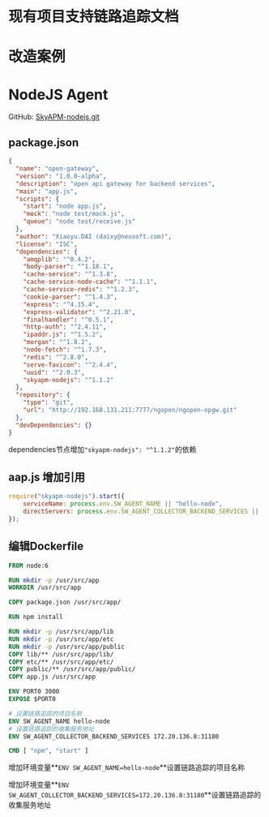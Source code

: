 # 现有项目支持链路追踪文档

# 改造案例

# NodeJS Agent

GitHub: [SkyAPM-nodejs.git](https://github.com/SkyAPM/SkyAPM-nodejs)

## package.json 
```json
{
  "name": "open-gateway",
  "version": "1.0.0-alpha",
  "description": "open api gateway for backend services",
  "main": "app.js",
  "scripts": {
    "start": "node app.js",
    "mock": "node test/mock.js",
    "queue": "node test/receive.js"
  },
  "author": "Xiaoyu.DAI (daixy@neusoft.com)",
  "license": "ISC",
  "dependencies": {
    "amqplib": "^0.4.2",
    "body-parser": "^1.18.1",
    "cache-service": "^1.3.8",
    "cache-service-node-cache": "^1.1.1",
    "cache-service-redis": "^1.2.3",
    "cookie-parser": "^1.4.3",
    "express": "^4.15.4",
    "express-validator": "^2.21.0",
    "finalhandler": "^0.5.1",
    "http-auth": "^2.4.11",
    "ipaddr.js": "^1.5.2",
    "morgan": "^1.8.2",
    "node-fetch": "^1.7.3",
    "redis": "^2.8.0",
    "serve-favicon": "^2.4.4",
    "uuid": "^2.0.3",
    "skyapm-nodejs": "^1.1.2"
  },
  "repository": {
    "type": "git",
    "url": "http://192.168.131.211:7777/ngopen/ngopen-opgw.git"
  },
  "devDependencies": {}
}
```

dependencies节点增加`"skyapm-nodejs": "^1.1.2"`的依赖

## aap.js 增加引用　

```js
require("skyapm-nodejs").start({
    serviceName: process.env.SW_AGENT_NAME || "hello-node",
    directServers: process.env.SW_AGENT_COLLECTOR_BACKEND_SERVICES || '172.20.136.8:31180'
});
```

## 编辑Dockerfile

```dockerfile
FROM node:6

RUN mkdir -p /usr/src/app
WORKDIR /usr/src/app

COPY package.json /usr/src/app/

RUN npm install

RUN mkdir -p /usr/src/app/lib
RUN mkdir -p /usr/src/app/etc
RUN mkdir -p /usr/src/app/public
COPY lib/** /usr/src/app/lib/
COPY etc/** /usr/src/app/etc/
COPY public/** /usr/src/app/public/
COPY app.js /usr/src/app

ENV PORT0 3000
EXPOSE $PORT0

# 设置链路追踪的项目名称
ENV SW_AGENT_NAME hello-node
# 设置链路追踪的收集服务地址
ENV SW_AGENT_COLLECTOR_BACKEND_SERVICES 172.20.136.8:31180

CMD [ "npm", "start" ]
```

增加环境变量**`ENV SW_AGENT_NAME=hello-node`**设置链路追踪的项目名称

增加环境变量**`ENV SW_AGENT_COLLECTOR_BACKEND_SERVICES=172.20.136.8:31180`**设置链路追踪的收集服务地址

